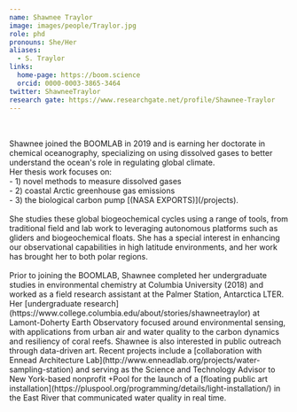 ```yaml
---
name: Shawnee Traylor
image: images/people/Traylor.jpg
role: phd
pronouns: She/Her
aliases:
  - S. Traylor
links:
  home-page: https://boom.science
  orcid: 0000-0003-3865-3464
twitter: ShawneeTraylor
research gate: https://www.researchgate.net/profile/Shawnee-Traylor
---
```

<br>
<br>
Shawnee joined the BOOMLAB in 2019 and is earning her doctorate in chemical oceanography, specializing on using dissolved gases to better understand the ocean's role in regulating global climate. 

<br>
Her thesis work focuses on: <br>
- 1) novel methods to measure dissolved gases<br>
- 2) coastal Arctic greenhouse gas emissions<br>
- 3) the biological carbon pump [(NASA EXPORTS)](/projects). <br>
<br>
She studies these global biogeochemical cycles using a range of tools, from traditional field and lab work to leveraging autonomous platforms such as gliders and biogeochemical floats. She has a special interest in enhancing our observational capabilities in high latitude environments, and her work has brought her to both polar regions. 
<br>
<br>
Prior to joining the BOOMLAB, Shawnee completed her undergraduate studies in environmental chemistry at Columbia University (2018) and worked as a field research assistant at the Palmer Station, Antarctica LTER. Her [undergraduate research](https://www.college.columbia.edu/about/stories/shawneetraylor) at Lamont-Doherty Earth Observatory focused around environmental sensing, with applications from urban air and water quality to the carbon dynamics and resiliency of coral reefs. Shawnee is also interested in public outreach through data-driven art. Recent projects include a [collaboration with Ennead Architecture Lab](http://www.enneadlab.org/projects/water-sampling-station) and serving as the Science and Technology Advisor to New York-based nonprofit +Pool for the launch of a [floating public art installation](https://pluspool.org/programming/details/light-installation/) in the East River that communicated water quality in real time.
